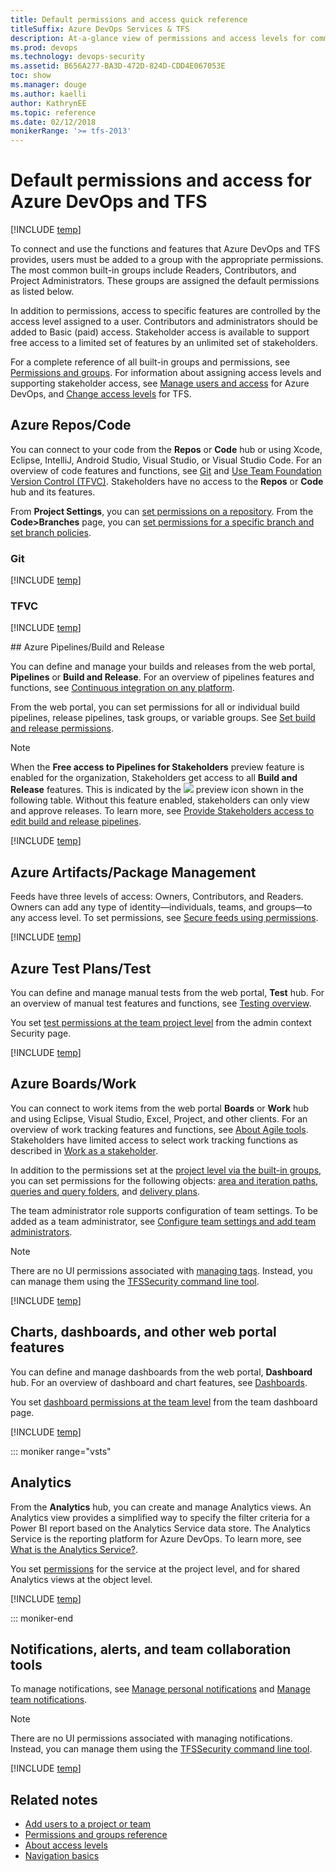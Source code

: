 ```yaml
---
title: Default permissions and access quick reference
titleSuffix: Azure DevOps Services & TFS 
description: At-a-glance view of permissions and access levels for common user tasks for Azure DevOps Services and Team Foundation Server 
ms.prod: devops
ms.technology: devops-security
ms.assetid: B656A277-BA3D-472D-824D-CDD4E067053E
toc: show
ms.manager: douge
ms.author: kaelli
author: KathrynEE
ms.topic: reference
ms.date: 02/12/2018
monikerRange: '>= tfs-2013'
---
```


# Default permissions and access for Azure DevOps and TFS 

[!INCLUDE [temp](../../_shared/version-vsts-tfs-all-versions.md)]

To connect and use the functions and features that Azure DevOps and TFS provides, users must be added to a group with the appropriate permissions. The most common built-in groups include Readers, Contributors, and Project Administrators. These groups are assigned the default permissions as listed below. 

In addition to permissions, access to specific features are controlled by the access level assigned to a user. Contributors and administrators should be added to Basic (paid) access. Stakeholder access is available to support free access to a limited set of features by an unlimited set of stakeholders. 

For a complete reference of all built-in groups and permissions, see [Permissions and groups](permissions.md). For information about assigning access levels and supporting stakeholder access, see [Manage users and access](../accounts/add-organization-users-from-user-hub.md) for Azure DevOps, and [Change access levels](change-access-levels.md) for TFS. 


## Azure Repos/Code  

You can connect to your code from the **Repos** or **Code** hub or using Xcode, Eclipse, IntelliJ, Android Studio, Visual Studio, or Visual Studio Code. For an overview of code features and functions, see [Git](../../repos/git/overview.md) and [Use Team Foundation Version Control (TFVC)](../../repos/tfvc/overview.md). Stakeholders have no access to the **Repos** or **Code** hub and its features.

From **Project Settings**, you can [set permissions on a repository](set-git-tfvc-repository-permissions.md). From the **Code>Branches** page, you can [set permissions for a specific branch and set branch policies](../../repos/git/branch-permissions.md). 

### Git
[!INCLUDE [temp](_shared/code-git.md)]

### TFVC 
[!INCLUDE [temp](_shared/code-tfvc.md)]


<a id="pipelines" />
## Azure Pipelines/Build and Release

You can define and manage your builds and releases from the web portal, **Pipelines** or **Build and Release**. For an overview of pipelines features and functions, see [Continuous integration on any platform](../../pipelines/overview.md).

From the web portal, you can set permissions for all or individual build pipelines, release pipelines, task groups, or variable groups. See [Set build and release permissions](../../pipelines/policies/set-permissions.md). 

> [!NOTE]   
>  When the **Free access to Pipelines for Stakeholders** preview feature is enabled for the organization, Stakeholders get access to all **Build and Release** features. This is indicated by the ![](/vsts/_img/icons/preview.png) preview icon shown in the following table. Without this feature enabled, stakeholders can only view and approve releases. To learn more, see [Provide Stakeholders access to edit build and release pipelines](provide-stakeholder-pipeline-access.md).

[!INCLUDE [temp](_shared/build-release.md)]


## Azure Artifacts/Package Management 

Feeds have three levels of access: Owners, Contributors, and Readers. Owners can add any type of identity&mdash;individuals, teams, and groups&mdash;to any access level. To set permissions, see [Secure feeds using permissions](../../artifacts/feeds/feed-permissions.md).

[!INCLUDE [temp](_shared/package-feeds.md)]

## Azure Test Plans/Test

You can define and manage manual tests from the web portal, **Test** hub. For an overview of manual test features and functions, see [Testing overview](../../test/index.md).  

You set [test permissions at the team project level](set-project-collection-level-permissions.md) from the admin context Security page.  

[!INCLUDE [temp](_shared/test.md)]
<a id="agile-tools-and-work-tracking" />
## Azure Boards/Work 

You can connect to work items from the web portal **Boards** or **Work** hub and using Eclipse, Visual Studio, Excel, Project, and other clients. For an overview of work tracking features and functions, see [About Agile tools](../../boards/work-items/about-agile-tools.md). Stakeholders have limited access to select work tracking functions as described in [Work as a stakeholder](../../organizations/security/get-started-stakeholder.md).  

In addition to the permissions set at the [project level via the built-in groups](set-project-collection-level-permissions.md), you can set permissions for the following objects: [area and iteration paths](../../organizations/security/set-permissions-access-work-tracking.md), [queries and query folders](../../boards/queries/set-query-permissions.md), and [delivery plans](set-permissions-access-work-tracking.md#plan-permissions).  

The team administrator role supports configuration of team settings. To be added as a team administrator, see [Configure team settings and add team administrators](../../organizations/settings/add-team-administrator.md). 

> [!NOTE]  
> There are no UI permissions associated with [managing tags](../../boards/queries/add-tags-to-work-items.md). Instead, you can manage them using the [TFSSecurity command line tool](/tfs/server/ref/command-line/tfssecurity-cmd#collection-level-permissions).   


[!INCLUDE [temp](_shared/work.md)]

## Charts, dashboards, and other web portal features 

You can define and manage dashboards from the web portal, **Dashboard** hub. For an overview of dashboard and chart features, see [Dashboards](../../report/dashboards/overview.md). 

You set [dashboard permissions at the team level](../../report/dashboards/dashboard-permissions.md) from the team dashboard page. 


[!INCLUDE [temp](_shared/report.md)]


::: moniker range="vsts"

## Analytics

From the **Analytics** hub, you can create and manage Analytics views. An Analytics view provides a simplified way to specify the filter criteria for a Power BI report based on the Analytics Service data store. The Analytics Service is the reporting platform for Azure DevOps. To learn more, see [What is the Analytics Service?](../../report/analytics/what-is-analytics.md). 

You set [permissions](../../report/analytics/analytics-security.md) for the service at the project level, and for shared Analytics views at the object level. 

[!INCLUDE [temp](_shared/analytics.md)]


::: moniker-end

## Notifications, alerts, and team collaboration tools 

To manage notifications, see [Manage personal notifications](../../notifications/howto-manage-personal-notifications.md) and [Manage team notifications](../../notifications/howto-manage-team-notifications.md).

>[!NOTE]  
>There are no UI permissions associated with managing notifications. Instead, you can manage them using the [TFSSecurity command line tool](/tfs/server/ref/command-line/tfssecurity-cmd#collection-level-permissions).

[!INCLUDE [temp](_shared/collaborate.md)]


## Related notes

- [Add users to a project or team](../../organizations/security/add-users-team-project.md)  
- [Permissions and groups reference](permissions.md)  
- [About access levels](access-levels.md)
- [Navigation basics](../../project/navigation/index.md) 

 
